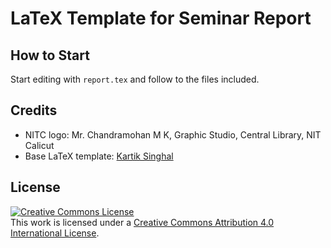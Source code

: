 # LaTeX Template for Seminar Report

## How to Start

Start editing with `report.tex` and follow to the files included.

## Credits

- NITC logo: Mr. Chandramohan M K, Graphic Studio, Central Library, NIT Calicut
- Base LaTeX template: [Kartik Singhal](https://github.com/k4rtik/latex-project-report-template)

## License
<a rel="license" href="http://creativecommons.org/licenses/by/4.0/"><img alt="Creative Commons License" style="border-width:0" src="https://i.creativecommons.org/l/by/4.0/80x15.png" /></a><br />This work is licensed under a <a rel="license" href="http://creativecommons.org/licenses/by/4.0/">Creative Commons Attribution 4.0 International License</a>.
